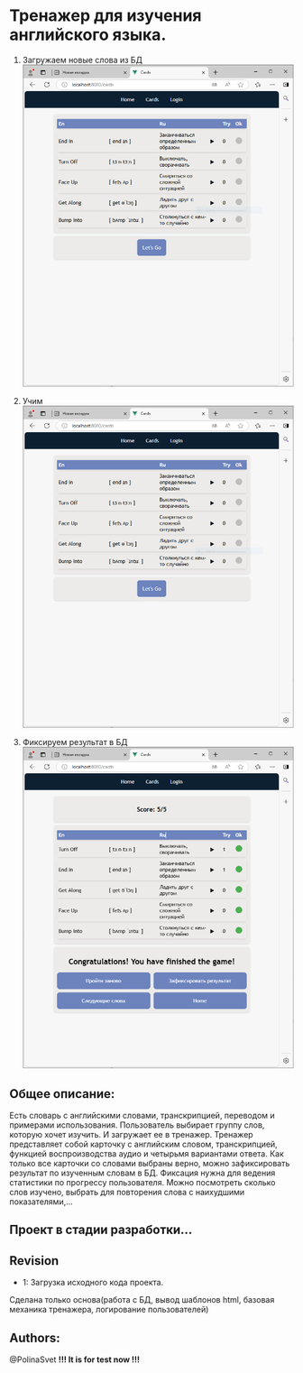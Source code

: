   

# Тренажер для изучения английского языка.

1. Загружаем новые слова из БД</br>
![scheme](./doc/img/001.PNG)

2. Учим</br>
![scheme](./doc/img/001.PNG)

3. Фиксируем результат в БД</br>
![scheme](./doc/img/003.PNG)

## Общee описание:
Есть словарь с английскими словами, транскрипцией, переводом и примерами использования.
Пользователь выбирает группу слов, которую хочет изучить. И загружает ее в тренажер. 
Тренажер представляет собой карточку с английским словом, транскрипцией, функцией воспроизводства аудио и четырьмя вариантами ответа. Как только все карточки со словами выбраны верно, можно зафиксировать результат по изученным словам в БД. 
Фиксация нужна для ведения статистики по прогрессу пользователя. Можно посмотреть сколько слов изучено, выбрать для повторения слова с наихудшими показателями,...

## Проект в стадии разработки... 

## Revision
- 1: Загрузка исходного кода проекта.

Сделана только основа(работа с БД, вывод шаблонов html, базовая механика тренажера, логирование пользователей)
   


## Authors:
@PolinaSvet
**!!! It is for test now !!!**
